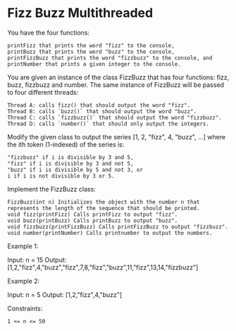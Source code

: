 # Fizz Buzz Multithreaded

You have the four functions:



    printFizz that prints the word "fizz" to the console,
    printBuzz that prints the word "buzz" to the console,
    printFizzBuzz that prints the word "fizzbuzz" to the console, and
    printNumber that prints a given integer to the console.



You are given an instance of the class FizzBuzz that has four functions: fizz, buzz, fizzbuzz and number. The same instance of FizzBuzz will be passed to four different threads:

    Thread A: calls fizz() that should output the word "fizz".
    Thread B: calls `buzz()` that should output the word "buzz".
    Thread C: calls `fizzbuzz()` that should output the word "fizzbuzz".
    Thread D: calls `number()` that should only output the integers.

Modify the given class to output the series [1, 2, "fizz", 4, "buzz", ...] where the ith token (1-indexed) of the series is:

    "fizzbuzz" if i is divisible by 3 and 5,
    "fizz" if i is divisible by 3 and not 5,
    "buzz" if i is divisible by 5 and not 3, or
    i if i is not divisible by 3 or 5.

Implement the FizzBuzz class:

    FizzBuzz(int n) Initializes the object with the number n that represents the length of the sequence that should be printed.
    void fizz(printFizz) Calls printFizz to output "fizz".
    void buzz(printBuzz) Calls printBuzz to output "buzz".
    void fizzbuzz(printFizzBuzz) Calls printFizzBuzz to output "fizzbuzz".
    void number(printNumber) Calls printnumber to output the numbers.


Example 1:

Input: n = 15
Output: [1,2,"fizz",4,"buzz","fizz",7,8,"fizz","buzz",11,"fizz",13,14,"fizzbuzz"]


Example 2:

Input: n = 5
Output: [1,2,"fizz",4,"buzz"]

 

Constraints:

    1 <= n <= 50

